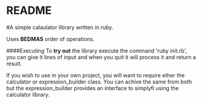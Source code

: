 # README #

#A simple calaulator library written in ruby.

Uses **BEDMAS** order of operations.

####Executing
To **try out** the library execute the command 'ruby init.rb', you can give it
lines of input and when you quit it will process it and return a result.

If you wish to use in your own project, you will want to require ether the
calculator or expression_builder class. You can achive the same from both
but the expression_builder provides an interface to simplyfi using the
calculator library.

